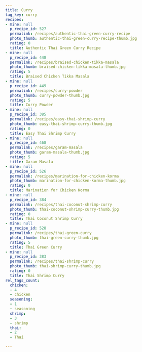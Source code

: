 ```yaml
---
title: Curry
tag_key: curry
recipes:
- mine: null
  p_recipe_id: 527
  permalink: /recipes/authentic-thai-green-curry-recipe
  photo_thumb: authentic-thai-green-curry-recipe-thumb.jpg
  rating: 0
  title: Authentic Thai Green Curry Recipe
- mine: null
  p_recipe_id: 448
  permalink: /recipes/braised-chicken-tikka-masala
  photo_thumb: braised-chicken-tikka-masala-thumb.jpg
  rating: 5
  title: Braised Chicken Tikka Masala
- mine: null
  p_recipe_id: 449
  permalink: /recipes/curry-powder
  photo_thumb: curry-powder-thumb.jpg
  rating: 5
  title: Curry Powder
- mine: null
  p_recipe_id: 385
  permalink: /recipes/easy-thai-shrimp-curry
  photo_thumb: easy-thai-shrimp-curry-thumb.jpg
  rating: 0
  title: Easy Thai Shrimp Curry
- mine: null
  p_recipe_id: 468
  permalink: /recipes/garam-masala
  photo_thumb: garam-masala-thumb.jpg
  rating: 5
  title: Garam Masala
- mine: null
  p_recipe_id: 526
  permalink: /recipes/marination-for-chicken-korma
  photo_thumb: marination-for-chicken-korma-thumb.jpg
  rating: 0
  title: Marination for Chicken Korma
- mine: null
  p_recipe_id: 384
  permalink: /recipes/thai-coconut-shrimp-curry
  photo_thumb: thai-coconut-shrimp-curry-thumb.jpg
  rating: 0
  title: Thai Coconut Shrimp Curry
- mine: null
  p_recipe_id: 528
  permalink: /recipes/thai-green-curry
  photo_thumb: thai-green-curry-thumb.jpg
  rating: 5
  title: Thai Green Curry
- mine: null
  p_recipe_id: 383
  permalink: /recipes/thai-shrimp-curry
  photo_thumb: thai-shrimp-curry-thumb.jpg
  rating: 0
  title: Thai Shrimp Curry
rel_tags_count:
  chicken:
  - 4
  - chicken
  seasoning:
  - 1
  - seasoning
  shrimp:
  - 3
  - shrimp
  thai:
  - 2
  - Thai

---
```

